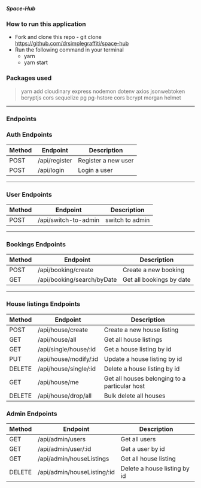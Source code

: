 ##### Space-Hub

### How to run this application

- Fork and clone this repo - git clone https://github.com/drsimplegraffiti/space-hub
- Run the following command in your terminal
  - yarn
  - yarn start

### Packages used

> yarn add cloudinary express nodemon dotenv axios jsonwebtoken bcryptjs cors sequelize pg pg-hstore cors bcrypt morgan helmet

---

### Endpoints

### Auth Endpoints

| Method | Endpoint      | Description         |
| ------ | ------------- | ------------------- |
| POST   | /api/register | Register a new user |
| POST   | /api/login    | Login a user        |

---

### User Endpoints

| Method | Endpoint             | Description     |
| ------ | -------------------- | --------------- |
| POST   | /api/switch-to-admin | switch to admin |

---

### Bookings Endpoints

| Method | Endpoint                   | Description              |
| ------ | -------------------------- | ------------------------ |
| POST   | /api/booking/create        | Create a new booking     |
| GET    | /api/booking/search/byDate | Get all bookings by date |

---

### House listings Endpoints

| Method | Endpoint              | Description                                   |
| ------ | --------------------- | --------------------------------------------- |
| POST   | /api/house/create     | Create a new house listing                    |
| GET    | /api/house/all        | Get all house listings                        |
| GET    | /api/single/house/:id | Get a house listing by id                     |
| PUT    | /api/house/modify/:id | Update a house listing by id                  |
| DELETE | /api/house/single/:id | Delete a house listing by id                  |
| GET    | /api/house/me         | Get all houses belonging to a particular host |
| DELETE | /api/house/drop/all   | Bulk delete all houses                        |

### Admin Endpoints

| Method | Endpoint                    | Description                  |
| ------ | --------------------------- | ---------------------------- |
| GET    | /api/admin/users            | Get all users                |
| GET    | /api/admin/user/:id         | Get a user by id             |
| GET    | /api/admin/houseListings    | Get all house listing        |
| DELETE | /api/admin/houseListing/:id | Delete a house listing by id |
